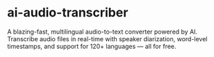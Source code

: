# ai-audio-transcriber
A blazing-fast, multilingual audio-to-text converter powered by AI. Transcribe audio files in real-time with speaker diarization, word-level timestamps, and support for 120+ languages — all for free.
